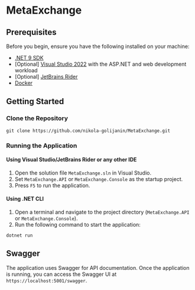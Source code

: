 # MetaExchange

## Prerequisites

Before you begin, ensure you have the following installed on your machine:

- [.NET 9 SDK](https://dotnet.microsoft.com/download/dotnet/9.0)
- [Optional] [Visual Studio 2022](https://visualstudio.microsoft.com/vs/) with the ASP.NET and web development workload
- [Optional] [JetBrains Rider](https://www.jetbrains.com/rider/) 
- [Docker](https://www.docker.com/get-started)

## Getting Started

### Clone the Repository
` git clone https://github.com/nikola-golijanin/MetaExchange.git `

### Running the Application

#### Using Visual Studio/JetBrains Rider or any other IDE

1. Open the solution file `MetaExchange.sln` in Visual Studio.
2. Set `MetaExchange.API` or `MetaExchange.Console` as the startup project.
3. Press `F5` to run the application.

#### Using .NET CLI

1. Open a terminal and navigate to the project directory (`MetaExchange.API` or `MetaExchange.Console`).
2. Run the following command to start the application:

`dotnet run` 

## Swagger

The application uses Swagger for API documentation. Once the application is running, you can access the Swagger UI at `https://localhost:5001/swagger`.

